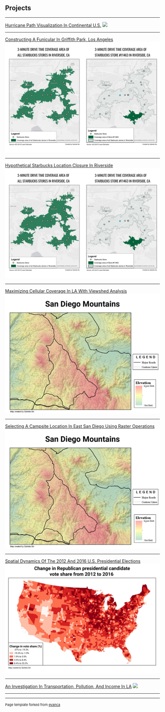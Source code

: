 ## Projects

---

[Hurricane Path Visualization In Continental U.S.](/sample_page)
<img src="images/project-cover/hurricane-cover.jpg?raw=true"/>

---
[Constructing A Funicular In Griffith Park, Los Angeles](/pdf/sample_presentation.pdf)
<img src="images/project-cover/starbucks-cover.png?raw=true"/>

---
[Hypothetical Starbucks Location Closure In Riverside](http://example.com/)
<img src="images/project-cover/starbucks-cover.png?raw=true"/>

---
[Maximizing Cellular Coverage In LA With Viewshed Analysis](http://example.com/)
<img src="images/project-cover/raster-operations-cover.jpg?raw=true"/>

---
[Selecting A Campsite Location In East San Diego Using Raster Operations](http://example.com/)
<img src="images/project-cover/raster-operations-cover.jpg?raw=true"/>

---
[Spatial Dynamics Of The 2012 And 2016 U.S. Presidential Elections](http://example.com/)
<img src="images/project-cover/spatial-dynamics-cover.jpg?raw=true"/>

---
[An Investigation In Transportation, Pollution, And Income In LA](http://example.com/)
<img src="images/dummy_thumbnail.jpg?raw=true"/>

---



---
<p style="font-size:11px">Page template forked from <a href="https://github.com/evanca/quick-portfolio">evanca</a></p>
<!-- Remove above link if you don't want to attibute -->
